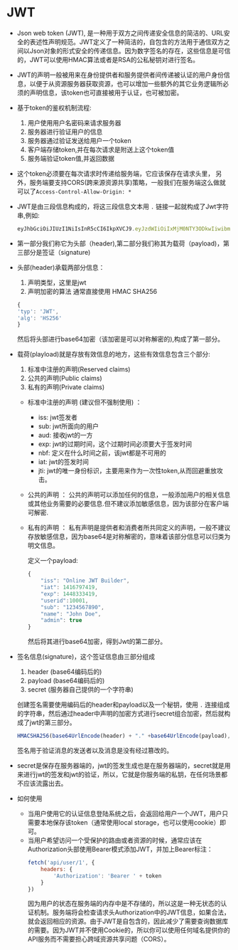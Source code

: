 # JWT

+ Json web token (JWT), 是一种用于双方之间传递安全信息的简洁的、URL安全的表述性声明规范。JWT定义了一种简洁的，自包含的方法用于通信双方之间以Json对象的形式安全的传递信息。因为数字签名的存在，这些信息是可信的，JWT可以使用HMAC算法或者是RSA的公私秘钥对进行签名。

+ JWT的声明一般被用来在身份提供者和服务提供者间传递被认证的用户身份信息，以便于从资源服务器获取资源，也可以增加一些额外的其它业务逻辑所必须的声明信息，该token也可直接被用于认证，也可被加密。

+ 基于token的鉴权机制流程:
    1. 用户使用用户名密码来请求服务器
    2. 服务器进行验证用户的信息
    3. 服务器通过验证发送给用户一个token
    4. 客户端存储token,并在每次请求是附送上这个token值
    5. 服务端验证token值,并返回数据

+ 这个token必须要在每次请求时传递给服务端，它应该保存在请求头里， 另外，服务端要支持CORS(跨来源资源共享)策略，一般我们在服务端这么做就可以了`Access-Control-Allow-Origin: *`

+ JWT是由三段信息构成的，将这三段信息文本用 `.` 链接一起就构成了Jwt字符串,例如:
    ```js
    eyJhbGciOiJIUzI1NiIsInR5cCI6IkpXVCJ9.eyJzdWIiOiIxMjM0NTY3ODkwIiwibmFtZSI6IkpvaG4gRG9lIiwiYWRtaW4iOnRydWV9.TJVA95OrM7E2cBab30RMHrHDcEfxjoYZgeFONFh7HgQ
    ```

+ 第一部分我们称它为头部（header),第二部分我们称其为载荷（payload)，第三部分是签证（signature)

+ 头部(header)承载两部分信息：
    1. 声明类型，这里是jwt
    2. 声明加密的算法 通常直接使用 HMAC SHA256
    ```js
    {
    'typ': 'JWT',
    'alg': 'HS256'
    }
    ```
    然后将头部进行base64加密（该加密是可以对称解密的),构成了第一部分。

+ 载荷(playload)就是存放有效信息的地方，这些有效信息包含三个部分:
    1. 标准中注册的声明(Reserved claims)
    2. 公共的声明(Public claims)
    3. 私有的声明(Private claims)

  + 标准中注册的声明 (建议但不强制使用) ：
    + iss: jwt签发者
    + sub: jwt所面向的用户
    + aud: 接收jwt的一方
    + exp: jwt的过期时间，这个过期时间必须要大于签发时间
    + nbf: 定义在什么时间之前，该jwt都是不可用的
    + iat: jwt的签发时间
    + jti: jwt的唯一身份标识，主要用来作为一次性token,从而回避重放攻击。

  + 公共的声明 ：
    公共的声明可以添加任何的信息，一般添加用户的相关信息或其他业务需要的必要信息.但不建议添加敏感信息，因为该部分在客户端可解密.

  + 私有的声明 ：
    私有声明是提供者和消费者所共同定义的声明，一般不建议存放敏感信息，因为base64是对称解密的，意味着该部分信息可以归类为明文信息。

    定义一个payload:
    ```js
    {
        "iss": "Online JWT Builder",
        "iat": 1416797419,
        "exp": 1448333419,
        "userid":10001,
        "sub": "1234567890",
        "name": "John Doe",
        "admin": true
    }
    ```
    然后将其进行base64加密，得到Jwt的第二部分。

+ 签名信息(signature)，这个签证信息由三部分组成
    1. header (base64编码后的)
    2. payload (base64编码后的)
    3. secret (服务器自己提供的一个字符串)

    创建签名需要使用编码后的header和payload以及一个秘钥，使用 `.` 连接组成的字符串，然后通过header中声明的加密方式进行secret组合加密，然后就构成了jwt的第三部分。
    ```js
    HMACSHA256(base64UrlEncode(header) + "." +base64UrlEncode(payload),secret)
    ```
    签名用于验证消息的发送者以及消息是没有经过篡改的。

+ secret是保存在服务器端的，jwt的签发生成也是在服务器端的，secret就是用来进行jwt的签发和jwt的验证，所以，它就是你服务端的私钥，在任何场景都不应该流露出去。

+ 如何使用

  + 当用户使用它的认证信息登陆系统之后，会返回给用户一个JWT，用户只需要本地保存该token（通常使用local storage，也可以使用cookie）即可。
  + 当用户希望访问一个受保护的路由或者资源的时候，通常应该在Authorization头部使用Bearer模式添加JWT，并加上Bearer标注：
    ```js
    fetch('api/user/1', {
        headers: {
            'Authorization': 'Bearer ' + token
        }
    })
    ```
    因为用户的状态在服务端的内存中是不存储的，所以这是一种无状态的认证机制。服务端将会检查请求头Authorization中的JWT信息，如果合法，就会返回相应的资源。由于JWT是自包含的，因此减少了需要查询数据库的需要。因为JWT并不使用Cookie的，所以你可以使用任何域名提供你的API服务而不需要担心跨域资源共享问题（CORS）。